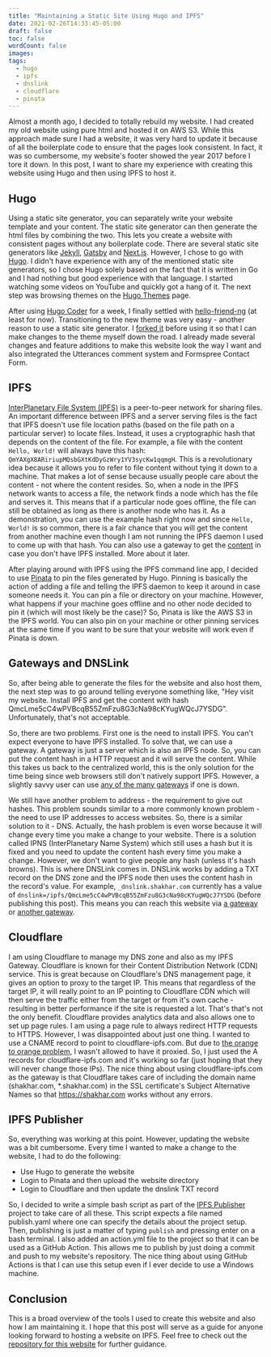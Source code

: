 ```yaml
---
title: "Maintaining a Static Site Using Hugo and IPFS"
date: 2021-02-26T14:33:45-05:00
draft: false
toc: false
wordCount: false
images:
tags:
  - hugo
  - ipfs
  - dnslink
  - cloudflare
  - pinata
---
```


Almost a month ago, I decided to totally rebuild my website. I had created my old website using pure html and hosted it on AWS S3. While this approach made sure I had a website, it was very hard to update it because of all the boilerplate code to ensure that the pages look consistent. In fact, it was so cumbersome, my website's footer showed the year 2017 before I tore it down. In this post, I want to share my experience with creating this website using Hugo and then using IPFS to host it.

## Hugo
Using a static site generator, you can separately write your website template and your content. The static site generator can then generate the html files by combining the two. This lets you create a website with consistent pages without any boilerplate code. There are several static site generators like [Jekyll](https://jekyllrb.com/), [Gatsby](https://www.gatsbyjs.com/) and [Next.js](https://nextjs.org/). However, I chose to go with [Hugo](https://gohugo.io/). I didn't have experience with any of the mentioned static site generators, so I chose Hugo solely based on the fact that it is written in Go and I had nothing but good experience with that language.
I started watching some videos on YouTube and quickly got a hang of it. The next step was browsing themes on the [Hugo Themes](https://themes.gohugo.io/) page.

After using [Hugo Coder](https://themes.gohugo.io/hugo-coder/) for a week, I finally settled with [hello-friend-ng](https://themes.gohugo.io/hugo-theme-hello-friend-ng/) (at least for now). Transitioning to the new theme was very easy - another reason to use a static site generator. I [forked it](https://github.com/sha224/hugo-theme-hello-friend-ng) before using it so that I can make changes to the theme myself down the road. I already made several changes and feature additions to make this website look the way I want and also integrated the Utterances comment system and Formspree Contact Form.

## IPFS
[InterPlanetary File System (IPFS)](https://ipfs.io/) is a peer-to-peer network for sharing files. An important difference between IPFS and a server serving files is the fact that IPFS doesn't use file location paths (based on the file path on a particular server) to locate files. Instead, it uses a cryptographic hash that depends on the content of the file. For example, a file with the content `Hello, World!` will always have this hash: `QmYAXgX8ARiriupMQsbGXtKdDyGzWry1YV3sycKw1qqmgH`. This is a revolutionary idea because it allows you to refer to file content without tying it down to a machine. That makes a lot of sense because usually people care about the content - not where the content resides. So, when a node in the IPFS network wants to access a file, the network finds a node which has the file and serves it. This means that if a particular node goes offline, the file can still be obtained as long as there is another node who has it. As a demonstration, you can use the example hash right now and since `Hello, World!` is so common, there is a fair chance that you will get the content from another machine even though I am not running the IPFS daemon I used to come up with that hash. You can also use a gateway to get the [content](https://gateway.ipfs.io/ipfs/QmYAXgX8ARiriupMQsbGXtKdDyGzWry1YV3sycKw1qqmgH) in case you don't have IPFS installed. More about it later.

After playing around with IPFS using the IPFS command line app, I decided to use [Pinata](https://pinata.cloud/) to pin the files generated by Hugo. Pinning is basically the action of adding a file and telling the IPFS daemon to keep it around in case someone needs it. You can pin a file or directory on your machine. However, what happens if your machine goes offline and no other node decided to pin it (which will most likely be the case)? So, Pinata is like the AWS S3 in the IPFS world. You can also pin on your machine or other pinning services at the same time if you want to be sure that your website will work even if Pinata is down.

## Gateways and DNSLink
So, after being able to generate the files for the website and also host them, the next step was to go around telling everyone something like, "Hey visit my website. Install IPFS and get the content with hash QmcLme5cC4wPVBcqB55ZmFzu8G3cNa98cKYugWQcJ7YSDG". Unfortunately, that's not acceptable.

So, there are two problems. First one is the need to install IPFS. You can't expect everyone to have IPFS installed. To solve that, we can use a gateway. A gateway is just a server which is also an IPFS node. So, you can put the content hash in a HTTP request and it will serve the content. While this takes us back to the centralized world, this is the only solution for the time being since web browsers still don't natively support IPFS. However, a slightly savvy user can use [any of the many gateways](https://ipfs.github.io/public-gateway-checker/) if one is down.

We still have another problem to address - the requirement to give out hashes. This problem sounds similar to a more commonly known problem - the need to use IP addresses to access websites. So, there is a similar solution to it - DNS. Actually, the hash problem is even worse because it will change every time you make a change to your website. There is a solution called IPNS (InterPlanetary Name System) which still uses a hash but it is fixed and you need to update the content hash every time you make a change. However, we don't want to give people any hash (unless it's hash browns). This is where DNSLink comes in. DNSLink works by adding a TXT record on the DNS zone and the IPFS node then uses the content hash in the record's value. For example, `_dnslink.shakhar.com` currently has a value of `dnslink=/ipfs/QmcLme5cC4wPVBcqB55ZmFzu8G3cNa98cKYugWQcJ7YSDG` (before publishing this post). This means you can reach this website via [a gateway](https://gateway.ipfs.io/ipns/shakhar.com/) or [another gateway](https://cloudflare-ipfs.com/ipns/shakhar.com/).

## Cloudflare
I am using Cloudflare to manage my DNS zone and also as my IPFS Gateway. Cloudflare is known for their Content Distribution Network (CDN) service. This is great because on Cloudflare's DNS management page, it gives an option to proxy to the target IP. This means that regardless of the target IP, it will really point to an IP pointing to Cloudflare CDN which will then serve the traffic either from the target or from it's own cache - resulting in better performance if the site is requested a lot. That's that's not the only benefit. Cloudflare provides analytics data and also allows one to set up page rules. I am using a page rule to always redirect HTTP requests to HTTPS. However, I was disappointed about just one thing. I wanted to use a CNAME record to point to cloudflare-ipfs.com. But due to [the orange to orange problem](https://community.cloudflare.com/t/the-orange-to-orange-problem/91864), I wasn't allowed to have it proxied. So, I just used the A records for cloudflare-ipfs.com and it's working so far (just hoping that they will never change those IPs). The nice thing about using cloudflare-ipfs.com as the gateway is that Cloudflare takes care of including the domain name (shakhar.com, *.shakhar.com) in the SSL certificate's Subject Alternative Names so that https://shakhar.com works without any errors.

## IPFS Publisher
So, everything was working at this point. However, updating the website was a bit cumbersome. Every time I wanted to make a change to the website, I had to do the following:
- Use Hugo to generate the website
- Login to Pinata and then upload the website directory
- Login to Cloudflare and then update the dnslink TXT record

So, I decided to write a simple bash script as part of the [IPFS Publisher](https://github.com/sha224/ipfs-publisher) project to take care of all these. This script expects a file named publish.yaml where one can specify the details about the project setup. Then, publishing is just a matter of typing `publish` and pressing enter on a bash terminal. I also added an action.yml file to the project so that it can be used as a GitHub Action. This allows me to publish by just doing a commit and push to my website's repository. The nice thing about using GitHub Actions is that I can use this setup even if I ever decide to use a Windows machine.

## Conclusion
This is a broad overview of the tools I used to create this website and also how I am maintaining it. I hope that this post will serve as a guide for anyone looking forward to hosting a website on IPFS. Feel free to check out the [repository for this website](https://github.com/sha224/personal-website) for further guidance.
